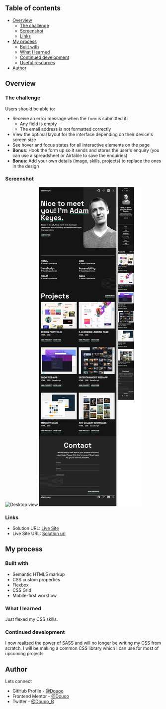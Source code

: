 ## Table of contents

- [Overview](#overview)
  - [The challenge](#the-challenge)
  - [Screenshot](#screenshot)
  - [Links](#links)
- [My process](#my-process)
  - [Built with](#built-with)
  - [What I learned](#what-i-learned)
  - [Continued development](#continued-development)
  - [Useful resources](#useful-resources)
- [Author](#author)


## Overview

### The challenge

Users should be able to:

- Receive an error message when the `form` is submitted if:
  - Any field is empty
  - The email address is not formatted correctly
- View the optimal layout for the interface depending on their device's screen size
- See hover and focus states for all interactive elements on the page
- **Bonus**: Hook the form up so it sends and stores the user's enquiry (you can use a spreadsheet or Airtable to save the enquiries)
- **Bonus**: Add your own details (image, skills, projects) to replace the ones in the design

### Screenshot

![Desktop view](screenshots/desktop_view.png)
![Tablet view](screenshots/tablet_view.png)
![Mobile view](screenshots/mobile_view.png)

### Links

- Solution URL: [Live Site](https://douoo.github.io/frontendmentor_challenges/single-page-developer-portfolio/)
- Live Site URL: [Solution url](https://github.com/Douoo/frontendmentor_challenges/tree/main/single-page-developer-portfolio)

## My process

### Built with

- Semantic HTML5 markup
- CSS custom properties
- Flexbox
- CSS Grid
- Mobile-first workflow


### What I learned

Just flexed my CSS skills. 

### Continued development

I now realized the power of SASS and will no longer be writing my CSS from scratch. I will be making a common CSS library which I can use for most of upcoming projects


## Author

Lets connect

- GitHub Profile - [@Douoo](https://github.com/Douoo) 
- Frontend Mentor - [@Douoo](https://www.frontendmentor.io/profile/Douoo)
- Twitter - [@Douoo_B](https://twitter.com/Douoo_B)

